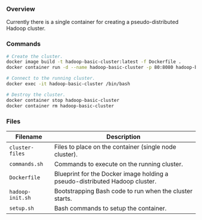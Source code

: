 ### Overview

Currently there is a single container for creating a pseudo-distributed Hadoop cluster.

### Commands

```bash
# Create the cluster.
docker image build -t hadoop-basic-cluster:latest -f Dockerfile .
docker container run -d --name hadoop-basic-cluster -p 80:8080 hadoop-basic-cluster:latest

# Connect to the running cluster.
docker exec -it hadoop-basic-cluster /bin/bash

# Destroy the cluster.
docker container stop hadoop-basic-cluster
docker container rm hadoop-basic-cluster
```

### Files

| Filename            | Description                                                                             |
|---------------------|-----------------------------------------------------------------------------------------|
| `cluster-files`     | Files to place on the container (single node cluster).                                  |
| `commands.sh`       | Commands to execute on the running cluster.                                             |
| `Dockerfile`        | Blueprint for the Docker image holding a pseudo-distributed Hadoop cluster.             |
| `hadoop-init.sh`    | Bootstrapping Bash code to run when the cluster starts.                                 |
| `setup.sh`          | Bash commands to setup the container.                                                   |